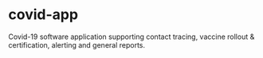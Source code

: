 # covid-app
Covid-19 software application supporting contact tracing, vaccine rollout &amp; certification, alerting and general reports.
